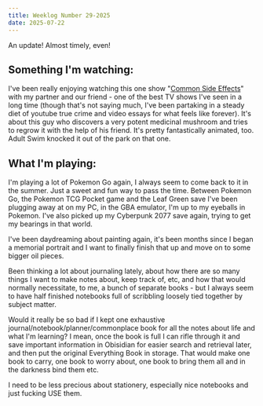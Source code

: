 ```yaml
---
title: Weeklog Number 29-2025
date: 2025-07-22
---
```


An update! Almost timely, even!

## Something I'm watching:
I've been really enjoying watching this one show "[Common Side Effects](https://www.themoviedb.org/tv/228878-common-side-effects)" with my partner and our friend - one of the best TV shows I've seen in a long time (though that's not saying much, I've been partaking in a steady diet of youtube true crime and video essays for what feels like forever). It's about this guy who discovers a very potent medicinal mushroom and tries to regrow it with the help of his friend. It's pretty fantastically animated, too. Adult Swim knocked it out of the park on that one. 

## What I'm playing:
I'm playing a lot of Pokemon Go again, I always seem to come back to it in the summer. Just a sweet and fun way to pass the time. Between Pokemon Go, the Pokemon TCG Pocket game and the Leaf Green save I've been plugging away at on my PC, in the GBA emulator, I'm up to my eyeballs in Pokemon. I've also picked up my Cyberpunk 2077 save again, trying to get my bearings in that world. 

I've been daydreaming about painting again, it's been months since I began a memorial portrait and I want to finally finish that up and move on to some bigger oil pieces. 

Been thinking a lot about journaling lately, about how there are so many things I want to make notes about, keep track of, etc, and how that would normally necessitate, to me, a bunch of separate books - but I always seem to have half finished notebooks full of scribbling loosely tied together by subject matter. 

Would it really be so bad if I kept one exhaustive journal/notebook/planner/commonplace book for all the notes about life and what I'm learning? I mean, once the book is full I can rifle through it and save important information in Obisidian for easier search and retrieval later, and then put the original Everything Book in storage. That would make one book to carry, one book to worry about, one book to bring them all and in the darkness bind them etc.

I need to be less precious about stationery, especially nice notebooks and just fucking USE them.


